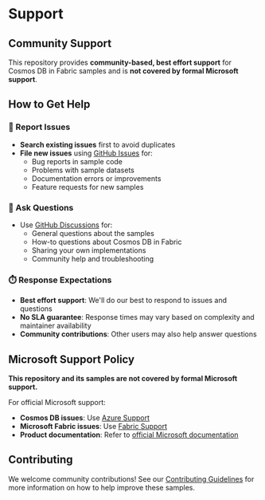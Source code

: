 # Support

## Community Support

This repository provides **community-based, best effort support** for Cosmos DB in Fabric samples and is **not covered by formal Microsoft support**. 

## How to Get Help

### 🐛 Report Issues
- **Search existing issues** first to avoid duplicates
- **File new issues** using [GitHub Issues](../../issues) for:
  - Bug reports in sample code
  - Problems with sample datasets
  - Documentation errors or improvements
  - Feature requests for new samples

### 💬 Ask Questions
- Use [GitHub Discussions](../../discussions) for:
  - General questions about the samples
  - How-to questions about Cosmos DB in Fabric
  - Sharing your own implementations
  - Community help and troubleshooting

### ⏱️ Response Expectations
- **Best effort support**: We'll do our best to respond to issues and questions
- **No SLA guarantee**: Response times may vary based on complexity and maintainer availability
- **Community contributions**: Other users may also help answer questions

## Microsoft Support Policy

**This repository and its samples are not covered by formal Microsoft support.** 

For official Microsoft support:
- **Cosmos DB issues**: Use [Azure Support](https://azure.microsoft.com/support/)
- **Microsoft Fabric issues**: Use [Fabric Support](https://support.fabric.microsoft.com/)
- **Product documentation**: Refer to [official Microsoft documentation](https://docs.microsoft.com/fabric/)

## Contributing

We welcome community contributions! See our [Contributing Guidelines](./CODE_OF_CONDUCT.md) for more information on how to help improve these samples.
